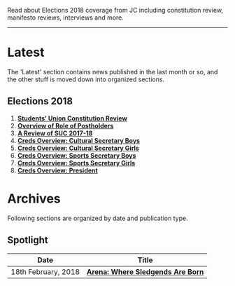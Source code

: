 <!-- TITLE: News -->
<!-- SUBTITLE: Campus news and articles, published by the Journal Club and affiliates -->

Read about Elections 2018 coverage from JC including constitution review, manifesto reviews, interviews and more.

---

# Latest
The 'Latest' section contains news published in the last month or so, and the other stuff is moved down into organized sections.

## Elections 2018

1. **[Students' Union Constitution Review](/news/constitution-review)**
2. **[Overview of Role of Postholders](/news/post-holders)**
3. **[A Review of SUC 2017-18](/news/suc-2017-18)**
4. **[Creds Overview: Cultural Secretary Boys](/news/cult-sec-boys-creds)**
5. **[Creds Overview: Cultural Secretary Girls](/news/cult-sec-girls-creds)**
6. **[Creds Overview: Sports Secretary Boys](/news/sports-sec-boys-creds)**
7. **[Creds Overview: Sports Secretary Girls](/news/sports-sec-girls-creds)**
8. **[Creds Overview: President](/news/president-creds)**

# Archives
Following sections are organized by date and publication type.

## Spotlight


| Date | Title |
| --- | --- |
| 18th February, 2018 | **[Arena: Where Sledgends Are Born](/spotlight/arena-where-sledgends-are-born)** |
